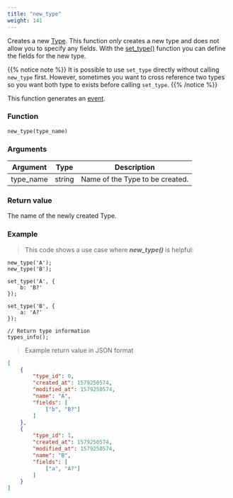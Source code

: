 ```yaml
---
title: "new_type"
weight: 141
---
```


Creates a new [Type](../../data-types/type). This function *only* creates a new type
and does not allow you to specify any fields. With the [set_type()](../set_type) function
you can define the fields for the new type.

{{% notice note %}}
It is possible to use `set_type` directly without calling `new_type` first. However, sometimes
you want to cross reference two types so you want both type to exists before calling `set_type`.
{{% /notice %}}

This function generates an [event](../../overview/events).

### Function

`new_type(type_name)`

### Arguments

Argument | Type | Description
-------- | ---- | -----------
type_name | string | Name of the Type to be created.

### Return value

The name of the newly created Type.

### Example

> This code shows a use case where ***new_type()*** is helpful:

```thingsdb,should_pass
new_type('A');
new_type('B');

set_type('A', {
    b: 'B?'
});

set_type('B', {
    a: 'A?'
});

// Return type information
types_info();
```

> Example return value in JSON format

```json
[
    {
        "type_id": 0,
        "created_at": 1579250574,
        "modified_at": 1579250574,
        "name": "A",
        "fields": [
            ["b", "B?"]
        ]
    },
    {
        "type_id": 1,
        "created_at": 1579250574,
        "modified_at": 1579250574,
        "name": "B",
        "fields": [
            ["a", "A?"]
        ]
    }
]
```
